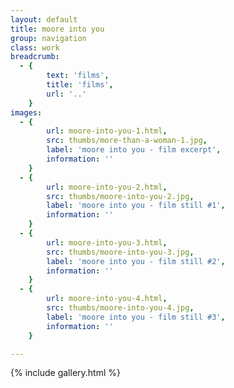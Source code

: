 ```yaml
---
layout: default
title: moore into you
group: navigation
class: work
breadcrumb:
  - {
  		text: 'films',
  		title: 'films',
  		url: '..'
	}
images:
  - {
		url: moore-into-you-1.html, 
		src: thumbs/more-than-a-woman-1.jpg,
		label: 'moore into you - film excerpt',
		information: ''
	}
  - {
		url: moore-into-you-2.html, 
		src: thumbs/moore-into-you-2.jpg,
		label: 'moore into you - film still #1',
		information: ''
	}
  - {
		url: moore-into-you-3.html, 
		src: thumbs/moore-into-you-3.jpg,
		label: 'moore into you - film still #2',
		information: ''
	}
  - {
		url: moore-into-you-4.html, 
		src: thumbs/moore-into-you-4.jpg,
		label: 'moore into you - film still #3',
		information: ''
	}	

---
```


{% include gallery.html %}
